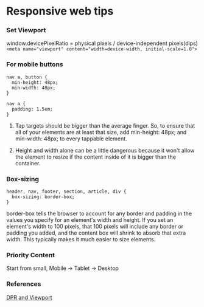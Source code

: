 # Responsive web tips

### Set Viewport
window.devicePixelRatio = physical pixels / device-independent pixels(dips)  
`<meta name="viewport" content="width=device-width, initial-scale=1.0">`


### For mobile buttons
```
nav a, button {
  min-height: 48px;
  min-width: 48px;
}

nav a {
  padding: 1.5em;
}
```
1. Tap targets should be bigger than the average finger. So, to ensure that all of your elements are at least that size, add min-height: 48px; and min-width: 48px; to every tappable element.  

1. Height and width alone can be a little dangerous because it won't allow the element to resize if the content inside of it is bigger than the container.  

### Box-sizing
```
header, nav, footer, section, article, div {
  box-sizing: border-box;
}
```

border-box tells the browser to account for any border and padding in the values you specify for an element's width and height. If you set an element's width to 100 pixels, that 100 pixels will include any border or padding you added, and the content box will shrink to absorb that extra width. This typically makes it much easier to size elements.

### Priority Content
Start from small, Mobile -> Tablet -> Desktop

### References
[DPR and Viewport](https://zhuanlan.zhihu.com/p/26131956)
